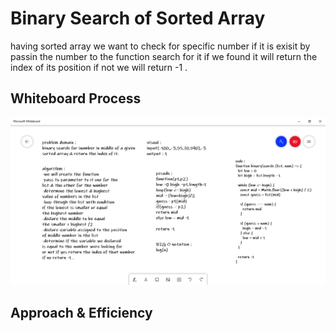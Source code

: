 # Binary Search of Sorted Array
having sorted array we want to check for specific number if it is exisit by passin the number to the function search for it if we found it will return the index of its position if not we will return -1 .


## Whiteboard Process
![image](./binarysearchimage/challenge3.PNG)

## Approach & Efficiency
<!-- What approach did you take? Discuss Why. What is the Big O space/time for this approach? -->